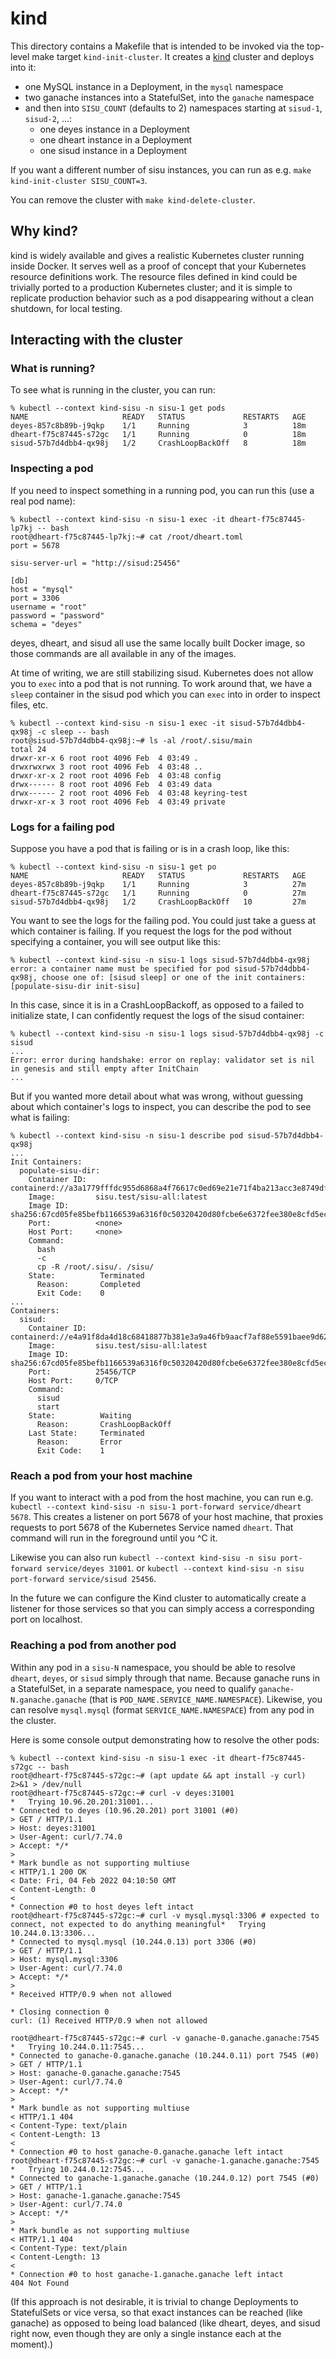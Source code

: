 # kind

This directory contains a Makefile that is intended to be invoked via the top-level make target `kind-init-cluster`.
It creates a [kind](https://kind.sigs.k8s.io/) cluster and deploys into it:

- one MySQL instance in a Deployment, in the `mysql` namespace
- two ganache instances into a StatefulSet, into the `ganache` namespace
- and then into `SISU_COUNT` (defaults to 2) namespaces starting at `sisud-1`, `sisud-2`, ...:
    - one deyes instance in a Deployment
    - one dheart instance in a Deployment
    - one sisud instance in a Deployment

If you want a different number of sisu instances, you can run as e.g. `make kind-init-cluster SISU_COUNT=3`.

You can remove the cluster with `make kind-delete-cluster`.

## Why kind?

kind is widely available and gives a realistic Kubernetes cluster running inside Docker.
It serves well as a proof of concept that your Kubernetes resource definitions work.
The resource files defined in kind could be trivially ported to a production Kubernetes cluster;
and it is simple to replicate production behavior such as a pod disappearing without a clean shutdown, for local testing.

## Interacting with the cluster

### What is running?

To see what is running in the cluster, you can run:

```console
% kubectl --context kind-sisu -n sisu-1 get pods
NAME                     READY   STATUS             RESTARTS   AGE
deyes-857c8b89b-j9qkp    1/1     Running            3          18m
dheart-f75c87445-s72gc   1/1     Running            0          18m
sisud-57b7d4dbb4-qx98j   1/2     CrashLoopBackOff   8          18m
```

### Inspecting a pod

If you need to inspect something in a running pod, you can run this (use a real pod name):

```console
% kubectl --context kind-sisu -n sisu-1 exec -it dheart-f75c87445-lp7kj -- bash
root@dheart-f75c87445-lp7kj:~# cat /root/dheart.toml
port = 5678

sisu-server-url = "http://sisud:25456"

[db]
host = "mysql"
port = 3306
username = "root"
password = "password"
schema = "deyes"
```

deyes, dheart, and sisud all use the same locally built Docker image, so those commands are all available in any of the images.

At time of writing, we are still stabilizing sisud.
Kubernetes does not allow you to `exec` into a pod that is not running.
To work around that, we have a `sleep` container in the sisud pod which you can `exec` into in order to inspect files, etc.

```console
% kubectl --context kind-sisu -n sisu-1 exec -it sisud-57b7d4dbb4-qx98j -c sleep -- bash
root@sisud-57b7d4dbb4-qx98j:~# ls -al /root/.sisu/main
total 24
drwxr-xr-x 6 root root 4096 Feb  4 03:49 .
drwxrwxrwx 3 root root 4096 Feb  4 03:48 ..
drwxr-xr-x 2 root root 4096 Feb  4 03:48 config
drwx------ 8 root root 4096 Feb  4 03:49 data
drwx------ 2 root root 4096 Feb  4 03:48 keyring-test
drwxr-xr-x 3 root root 4096 Feb  4 03:49 private
```

### Logs for a failing pod

Suppose you have a pod that is failing or is in a crash loop, like this:

```console
% kubectl --context kind-sisu -n sisu-1 get po
NAME                     READY   STATUS             RESTARTS   AGE
deyes-857c8b89b-j9qkp    1/1     Running            3          27m
dheart-f75c87445-s72gc   1/1     Running            0          27m
sisud-57b7d4dbb4-qx98j   1/2     CrashLoopBackOff   10         27m
```

You want to see the logs for the failing pod.
You could just take a guess at which container is failing.
If you request the logs for the pod without specifying a container, you will see output like this:

```console
% kubectl --context kind-sisu -n sisu-1 logs sisud-57b7d4dbb4-qx98j
error: a container name must be specified for pod sisud-57b7d4dbb4-qx98j, choose one of: [sisud sleep] or one of the init containers: [populate-sisu-dir init-sisu]
```

In this case, since it is in a CrashLoopBackoff, as opposed to a failed to initialize state, I can confidently request the logs of the sisud container:

```console
% kubectl --context kind-sisu -n sisu-1 logs sisud-57b7d4dbb4-qx98j -c sisud
...
Error: error during handshake: error on replay: validator set is nil in genesis and still empty after InitChain
...
```

But if you wanted more detail about what was wrong, without guessing about which container's logs to inspect, you can describe the pod to see what is failing:

```console
% kubectl --context kind-sisu -n sisu-1 describe pod sisud-57b7d4dbb4-qx98j
...
Init Containers:
  populate-sisu-dir:
    Container ID:  containerd://a3a1779fffdc955d6868a4f76617c0ed69e21e71f4ba213acc3e8749df171a92
    Image:         sisu.test/sisu-all:latest
    Image ID:      sha256:67cd05fe85befb1166539a6316f0c50320420d80fcbe6e6372fee380e8cfd5ec
    Port:          <none>
    Host Port:     <none>
    Command:
      bash
      -c
      cp -R /root/.sisu/. /sisu/
    State:          Terminated
      Reason:       Completed
      Exit Code:    0
...
Containers:
  sisud:
    Container ID:  containerd://e4a91f8da4d18c68418877b381e3a9a46fb9aacf7af88e5591baee9d62a9e502
    Image:         sisu.test/sisu-all:latest
    Image ID:      sha256:67cd05fe85befb1166539a6316f0c50320420d80fcbe6e6372fee380e8cfd5ec
    Port:          25456/TCP
    Host Port:     0/TCP
    Command:
      sisud
      start
    State:          Waiting
      Reason:       CrashLoopBackOff
    Last State:     Terminated
      Reason:       Error
      Exit Code:    1
```

### Reach a pod from your host machine

If you want to interact with a pod from the host machine, you can run e.g. `kubectl --context kind-sisu -n sisu-1 port-forward service/dheart 5678`.
This creates a listener on port 5678 of your host machine, that proxies requests to port 5678 of the Kubernetes Service named `dheart`.
That command will run in the foreground until you ^C it.

Likewise you can also run `kubectl --context kind-sisu -n sisu port-forward service/deyes 31001`.
or `kubectl --context kind-sisu -n sisu port-forward service/sisud 25456`.

In the future we can configure the Kind cluster to automatically create a listener for those services so that you can simply access
a corresponding port on localhost.

### Reaching a pod from another pod

Within any pod in a `sisu-N` namespace, you should be able to resolve `dheart`, `deyes`, or `sisud` simply through that name.
Because ganache runs in a StatefulSet, in a separate namespace, you need to qualify `ganache-N.ganache.ganache` (that is `POD_NAME.SERVICE_NAME.NAMESPACE`).
Likewise, you can resolve `mysql.mysql` (format `SERVICE_NAME.NAMESPACE`) from any pod in the cluster.

Here is some console output demonstrating how to resolve the other pods:

```console
% kubectl --context kind-sisu -n sisu-1 exec -it dheart-f75c87445-s72gc -- bash
root@dheart-f75c87445-s72gc:~# (apt update && apt install -y curl) 2>&1 > /dev/null
root@dheart-f75c87445-s72gc:~# curl -v deyes:31001
*   Trying 10.96.20.201:31001...
* Connected to deyes (10.96.20.201) port 31001 (#0)
> GET / HTTP/1.1
> Host: deyes:31001
> User-Agent: curl/7.74.0
> Accept: */*
>
* Mark bundle as not supporting multiuse
< HTTP/1.1 200 OK
< Date: Fri, 04 Feb 2022 04:10:50 GMT
< Content-Length: 0
<
* Connection #0 to host deyes left intact
root@dheart-f75c87445-s72gc:~# curl -v mysql.mysql:3306 # expected to connect, not expected to do anything meaningful*   Trying 10.244.0.13:3306...
* Connected to mysql.mysql (10.244.0.13) port 3306 (#0)
> GET / HTTP/1.1
> Host: mysql.mysql:3306
> User-Agent: curl/7.74.0
> Accept: */*
>
* Received HTTP/0.9 when not allowed

* Closing connection 0
curl: (1) Received HTTP/0.9 when not allowed

root@dheart-f75c87445-s72gc:~# curl -v ganache-0.ganache.ganache:7545
*   Trying 10.244.0.11:7545...
* Connected to ganache-0.ganache.ganache (10.244.0.11) port 7545 (#0)
> GET / HTTP/1.1
> Host: ganache-0.ganache.ganache:7545
> User-Agent: curl/7.74.0
> Accept: */*
>
* Mark bundle as not supporting multiuse
< HTTP/1.1 404
< Content-Type: text/plain
< Content-Length: 13
<
* Connection #0 to host ganache-0.ganache.ganache left intact
root@dheart-f75c87445-s72gc:~# curl -v ganache-1.ganache.ganache:7545
*   Trying 10.244.0.12:7545...
* Connected to ganache-1.ganache.ganache (10.244.0.12) port 7545 (#0)
> GET / HTTP/1.1
> Host: ganache-1.ganache.ganache:7545
> User-Agent: curl/7.74.0
> Accept: */*
>
* Mark bundle as not supporting multiuse
< HTTP/1.1 404
< Content-Type: text/plain
< Content-Length: 13
<
* Connection #0 to host ganache-1.ganache.ganache left intact
404 Not Found
```

(If this approach is not desirable, it is trivial to change Deployments to StatefulSets or vice versa,
so that exact instances can be reached (like ganache) as opposed to being load balanced (like dheart, deyes, and sisud right now,
even though they are only a single instance each at the moment).)
